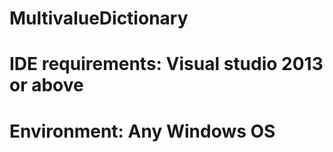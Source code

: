 # MultivalueDictionary
# IDE requirements: Visual studio 2013 or above
# Environment: Any Windows OS

